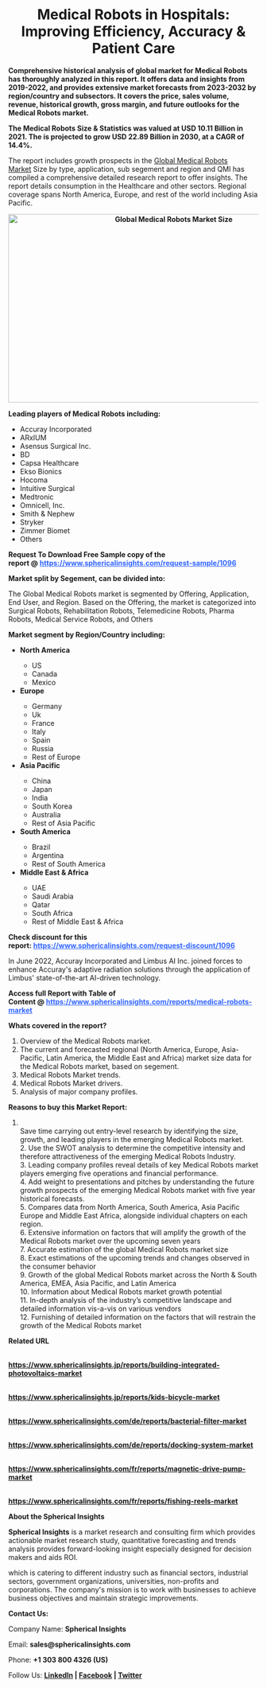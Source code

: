 <h1 style="text-align: center;"><strong>Medical Robots in Hospitals: Improving Efficiency, Accuracy &amp; Patient Care</strong></h1>
<p><strong>Comprehensive historical analysis of global market for Medical Robots has thoroughly analyzed in this report. It offers data and insights from 2019-2022, and provides extensive market forecasts from 2023-2032 by region/country and subsectors. It covers the price, sales volume, revenue, historical growth, gross margin, and future outlooks for the Medical Robots market.</strong></p>
<p><strong>The Medical Robots Size &amp; Statistics was valued at USD 10.11 Billion in 2021. The is projected to grow USD 22.89 Billion in 2030, at a CAGR of 14.4%.</strong></p>
<p>The report includes growth prospects in the&nbsp;<a href="https://www.sphericalinsights.com/reports/medical-robots-market">Global Medical Robots Market</a>&nbsp;Size by type, application, sub segement and region and QMI has compiled a comprehensive detailed research report to offer insights. The report details consumption in the Healthcare and other sectors. Regional coverage spans North America, Europe, and rest of the world including Asia Pacific.</p>
<p style="text-align: center;"><strong><img src="https://www.sphericalinsights.com/images/rd/medical-robots-market.png" alt="Global Medical Robots Market Size" width="650" height="379" /></strong></p>
<p><strong>Leading players of Medical Robots including:</strong></p>
<ul>
<li>Accuray Incorporated</li>
<li>ARxIUM</li>
<li>Asensus Surgical Inc.</li>
<li>BD</li>
<li>Capsa Healthcare</li>
<li>Ekso Bionics</li>
<li>Hocoma</li>
<li>Intuitive Surgical</li>
<li>Medtronic</li>
<li>Omnicell, Inc.</li>
<li>Smith &amp; Nephew</li>
<li>Stryker</li>
<li>Zimmer Biomet</li>
<li>Others</li>
</ul>
<p><strong>Request To Download Free Sample copy of the report&nbsp;@&nbsp;</strong><span style="color: #3366ff;"><a style="color: #3366ff;" href="https://www.sphericalinsights.com/request-sample/1096" target="_blank"><strong>https://www.sphericalinsights.com/request-sample/1096</strong></a></span></p>
<p><strong>Market split by Segement, can be divided into:</strong></p>
<p>The Global Medical Robots market is segmented by Offering, Application, End User, and Region. Based on the Offering, the market is categorized into Surgical Robots, Rehabilitation Robots, Telemedicine Robots, Pharma Robots, Medical Service Robots, and Others</p>
<p><strong>Market segment by Region/Country including:</strong></p>
<ul>
<li><strong>North America</strong></li>
<ul>
<li>US</li>
<li>Canada</li>
<li>Mexico</li>
</ul>
<li><strong>Europe</strong></li>
<ul>
<li>Germany</li>
<li>Uk</li>
<li>France</li>
<li>Italy</li>
<li>Spain</li>
<li>Russia</li>
<li>Rest of Europe</li>
</ul>
<li><strong>Asia Pacific</strong></li>
<ul>
<li>China</li>
<li>Japan</li>
<li>India</li>
<li>South Korea</li>
<li>Australia</li>
<li>Rest of Asia Pacific</li>
</ul>
<li><strong>South America</strong></li>
<ul>
<li>Brazil</li>
<li>Argentina</li>
<li>Rest of South America</li>
</ul>
<li><strong>Middle East &amp; Africa</strong></li>
<ul>
<li>UAE</li>
<li>Saudi Arabia</li>
<li>Qatar</li>
<li>South Africa</li>
<li>Rest of Middle East &amp; Africa</li>
</ul>
</ul>
<p><strong>Check discount for this report:&nbsp;</strong><span style="color: #3366ff;"><a style="color: #3366ff;" href="https://www.sphericalinsights.com/request-discount/1096" target="_blank"><strong>https://www.sphericalinsights.com/request-discount/1096</strong></a></span></p>
<p>In June 2022, Accuray Incorporated and Limbus AI Inc. joined forces to enhance Accuray's adaptive radiation solutions through the application of Limbus' state-of-the-art AI-driven technology.</p>
<p><strong>Access full Report with Table of Content&nbsp;@&nbsp;</strong><span style="color: #3366ff;"><a style="color: #3366ff;" href="https://www.sphericalinsights.com/reports/medical-robots-market" target="_blank"><strong>https://www.sphericalinsights.com/reports/medical-robots-market</strong></a></span></p>
<p><strong>Whats covered in the report?</strong></p>
<ol>
<li>Overview of the Medical Robots market.</li>
<li>The current and forecasted regional (North America, Europe, Asia-Pacific, Latin America, the Middle East and Africa) market size data for the Medical Robots market, based on segement.</li>
<li>Medical Robots Market trends.</li>
<li>Medical Robots Market drivers.</li>
<li>Analysis of major company profiles.</li>
</ol>
<p><strong>Reasons to buy this Market Report:</strong></p>
<ol>
<li><br /> Save time carrying out entry-level research by identifying the size, growth, and leading players in the emerging Medical Robots market.<br /> 2. Use the SWOT analysis to determine the competitive intensity and therefore attractiveness of the emerging Medical Robots Industry.<br /> 3. Leading company profiles reveal details of key Medical Robots market players emerging five operations and financial performance.<br /> 4. Add weight to presentations and pitches by understanding the future growth prospects of the emerging Medical Robots market with five year historical forecasts.<br /> 5. Compares data from North America, South America, Asia Pacific Europe and Middle East Africa, alongside individual chapters on each region.<br /> 6. Extensive information on factors that will amplify the growth of the Medical Robots market over the upcoming seven years<br /> 7. Accurate estimation of the global Medical Robots market size<br /> 8. Exact estimations of the upcoming trends and changes observed in the consumer behavior<br /> 9. Growth of the global Medical Robots market across the North &amp; South America, EMEA, Asia Pacific, and Latin America<br /> 10. Information about Medical Robots market growth potential<br /> 11. In-depth analysis of the industry&rsquo;s competitive landscape and detailed information vis-a-vis on various vendors<br /> 12. Furnishing of detailed information on the factors that will restrain the growth of the Medical Robots market</li>
</ol>
<p><strong>Related URL</strong></p>
<p><strong><br /> </strong><a href="https://www.sphericalinsights.jp/reports/building-integrated-photovoltaics-market"><strong>https://www.sphericalinsights.jp/reports/building-integrated-photovoltaics-market</strong></a><strong>&nbsp;</strong></p>
<p><strong><br /> </strong><a href="https://www.sphericalinsights.jp/reports/kids-bicycle-market"><strong>https://www.sphericalinsights.jp/reports/kids-bicycle-market</strong></a><strong>&nbsp;</strong></p>
<p><strong><br /> </strong><a href="https://www.sphericalinsights.com/de/reports/bacterial-filter-market"><strong>https://www.sphericalinsights.com/de/reports/bacterial-filter-market</strong></a><strong>&nbsp;</strong></p>
<p><strong><br /> </strong><a href="https://www.sphericalinsights.com/de/reports/docking-system-market"><strong>https://www.sphericalinsights.com/de/reports/docking-system-market</strong></a><strong>&nbsp;</strong></p>
<p><strong><br /> </strong><a href="https://www.sphericalinsights.com/fr/reports/magnetic-drive-pump-market"><strong>https://www.sphericalinsights.com/fr/reports/magnetic-drive-pump-market</strong></a><strong>&nbsp;</strong></p>
<p><strong><br /> </strong><a href="https://www.sphericalinsights.com/fr/reports/fishing-reels-market"><strong>https://www.sphericalinsights.com/fr/reports/fishing-reels-market</strong></a><strong>&nbsp;</strong></p>
<p><strong>About the Spherical Insights</strong></p>
<p><strong>Spherical Insights</strong>&nbsp;is a market research and consulting firm which provides actionable market research study, quantitative forecasting and trends analysis provides forward-looking insight especially designed for decision makers and aids ROI.</p>
<p>which is catering to different industry such as financial sectors, industrial sectors, government organizations, universities, non-profits and corporations. The company's mission is to work with businesses to achieve business objectives and maintain strategic improvements.</p>
<p><strong>Contact Us:</strong></p>
<p>Company Name:&nbsp;<strong>Spherical Insights</strong></p>
<p>Email:&nbsp;<strong>sales@sphericalinsights.com</strong></p>
<p>Phone:&nbsp;<strong>+1 303 800 4326 (US)</strong></p>
<p>Follow Us:&nbsp;<a href="https://www.linkedin.com/company/spherical-insight/"><strong>LinkedIn</strong></a><strong>&nbsp;|&nbsp;</strong><a href="https://www.facebook.com/sphericalinsights22"><strong>Facebook</strong></a><strong>&nbsp;|&nbsp;</strong><a href="https://twitter.com/SInsights_US"><strong>Twitter</strong></a></p>
<p>&nbsp;</p>
<p>&nbsp;</p>
<p>&nbsp;</p>
